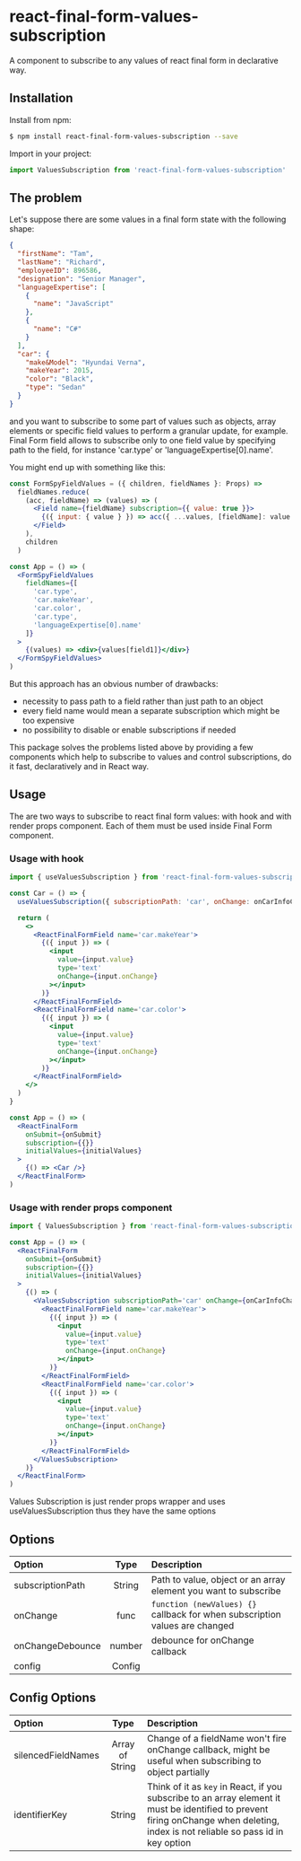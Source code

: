 # react-final-form-values-subscription

A component to subscribe to any values of react final form in declarative way.

## Installation

Install from npm:

```bash
$ npm install react-final-form-values-subscription --save
```

Import in your project:

```javascript
import ValuesSubscription from 'react-final-form-values-subscription'
```

## The problem

Let's suppose there are some values in a final form state with the following shape:

```json
{
  "firstName": "Tam",
  "lastName": "Richard",
  "employeeID": 896586,
  "designation": "Senior Manager",
  "languageExpertise": [
    {
      "name": "JavaScript"
    },
    {
      "name": "C#"
    }
  ],
  "car": {
    "make&Model": "Hyundai Verna",
    "makeYear": 2015,
    "color": "Black",
    "type": "Sedan"
  }
}
```

and you want to subscribe to some part of values such as objects, array elements or specific field values to perform a granular update, for example.
Final Form field allows to subscribe only to one field value by specifying path to the field, for instance 'car.type' or 'languageExpertise[0].name'.

You might end up with something like this:

```jsx
const FormSpyFieldValues = ({ children, fieldNames }: Props) =>
  fieldNames.reduce(
    (acc, fieldName) => (values) => (
      <Field name={fieldName} subscription={{ value: true }}>
        {({ input: { value } }) => acc({ ...values, [fieldName]: value })}
      </Field>
    ),
    children
  )

const App = () => (
  <FormSpyFieldValues
    fieldNames={[
      'car.type',
      'car.makeYear',
      'car.color',
      'car.type',
      'languageExpertise[0].name'
    ]}
  >
    {(values) => <div>{values[field1]}</div>}
  </FormSpyFieldValues>
)
```

But this approach has an obvious number of drawbacks:

- necessity to pass path to a field rather than just path to an object
- every field name would mean a separate subscription which might be too expensive
- no possibility to disable or enable subscriptions if needed

This package solves the problems listed above by providing a few components which help to subscribe to values and control subscriptions,
do it fast, declaratively and in React way.

## Usage

The are two ways to subscribe to react final form values: with hook and with render props component.
Each of them must be used inside Final Form component.

### Usage with hook

```jsx
import { useValuesSubscription } from 'react-final-form-values-subscription'

const Car = () => {
  useValuesSubscription({ subscriptionPath: 'car', onChange: onCarInfoChange })

  return (
    <>
      <ReactFinalFormField name='car.makeYear'>
        {({ input }) => (
          <input
            value={input.value}
            type='text'
            onChange={input.onChange}
          ></input>
        )}
      </ReactFinalFormField>
      <ReactFinalFormField name='car.color'>
        {({ input }) => (
          <input
            value={input.value}
            type='text'
            onChange={input.onChange}
          ></input>
        )}
      </ReactFinalFormField>
    </>
  )
}

const App = () => (
  <ReactFinalForm
    onSubmit={onSubmit}
    subscription={{}}
    initialValues={initialValues}
  >
    {() => <Car />}
  </ReactFinalForm>
)
```

### Usage with render props component

```jsx
import { ValuesSubscription } from 'react-final-form-values-subscription'

const App = () => (
  <ReactFinalForm
    onSubmit={onSubmit}
    subscription={{}}
    initialValues={initialValues}
  >
    {() => (
      <ValuesSubscription subscriptionPath='car' onChange={onCarInfoChange}>
        <ReactFinalFormField name='car.makeYear'>
          {({ input }) => (
            <input
              value={input.value}
              type='text'
              onChange={input.onChange}
            ></input>
          )}
        </ReactFinalFormField>
        <ReactFinalFormField name='car.color'>
          {({ input }) => (
            <input
              value={input.value}
              type='text'
              onChange={input.onChange}
            ></input>
          )}
        </ReactFinalFormField>
      </ValuesSubscription>
    )}
  </ReactFinalForm>
)
```

Values Subscription is just render props wrapper and uses useValuesSubscription thus they have the same options

## Options

| Option           |  Type  | Description                                                                 |
| :--------------- | :----: | :-------------------------------------------------------------------------- |
| subscriptionPath | String | Path to value, object or an array element you want to subscribe             |
| onChange         |  func  | `function (newValues) {}` callback for when subscription values are changed |
| onChangeDebounce | number | debounce for onChange callback                                              |
| config           | Config |                                                                             |

## Config Options

| Option             |      Type       | Description                                                                                                                                                                        |
| :----------------- | :-------------: | :--------------------------------------------------------------------------------------------------------------------------------------------------------------------------------- |
| silencedFieldNames | Array of String | Change of a fieldName won't fire onChange callback, might be useful when subscribing to object partially                                                                           |
| identifierKey      |     String      | Think of it as `key` in React, if you subscribe to an array element it must be identified to prevent firing onChange when deleting, index is not reliable so pass id in key option |
